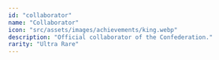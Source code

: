 ```yaml
---
id: "collaborator"
name: "Collaborator"
icon: "src/assets/images/achievements/king.webp"
description: "Official collaborator of the Confederation."
rarity: "Ultra Rare"
---
```

